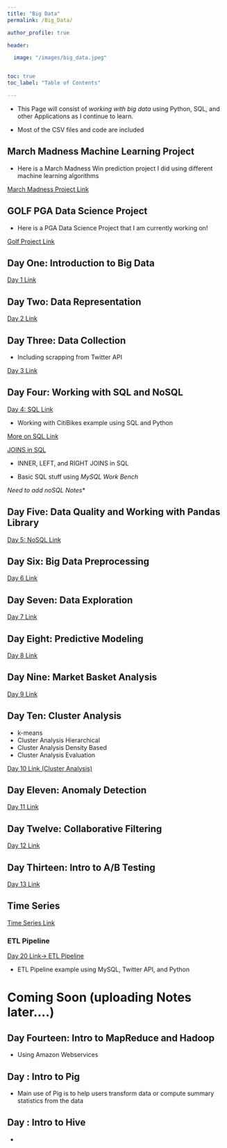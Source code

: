 ```yaml
---
title: "Big Data"
permalink: /Big_Data/

author_profile: true

header:

  image: "/images/big_data.jpeg"


toc: true
toc_label: "Table of Contents" 

---
```


* This Page will consist of *working with big data* using Python, SQL, and other Applications as I continue to learn.

* Most of the CSV files and code are included


## March Madness Machine Learning Project

* Here is a March Madness Win prediction project I did using different machine learning algorithms


[March Madness Project Link](https://devintheengineer.com/Big_Data/big_data/march_madness)

## GOLF PGA Data Science Project

* Here is a PGA Data Science Project that I am currently working on!

[Golf Project Link](https://devintheengineer.com/Big_Data/big_data/pga_golf)



## Day One: Introduction to Big Data

[Day 1 Link](https://devintheengineer.com/Big_Data/big_data/day_1)


## Day Two: Data Representation

[Day 2 Link](https://devintheengineer.com/Big_Data/big_data/day_2)

## Day Three: Data Collection

* Including scrapping from Twitter API

[Day 3 Link](https://devintheengineer.com/Big_Data/big_data/day_3)


## Day Four: Working with SQL and NoSQL

[Day 4: SQL Link](https://devintheengineer.com/Big_Data/big_data/day_4)

* Working with CitiBikes example using SQL and Python

[More on SQL Link](https://devintheengineer.com/Big_Data/big_data/more_sql)

[JOINS in SQL](https://devintheengineer.com/Big_Data/big_data/sql_joins)

  * INNER, LEFT, and RIGHT JOINS in SQL


* Basic SQL stuff using *MySQL Work Bench*


*Need to add noSQL Notes**


## Day Five: Data Quality and Working with Pandas Library

[Day 5: NoSQL Link](https://devintheengineer.com/Big_Data/big_data/day_5)


## Day Six: Big Data Preprocessing

[Day 6 Link](https://devintheengineer.com/Big_Data/big_data/day_6)


## Day Seven: Data Exploration

[Day 7 Link](https://devintheengineer.com/Big_Data/big_data/day_7)


## Day Eight: Predictive Modeling

[Day 8 Link](https://devintheengineer.com/Big_Data/big_data/day_8)


## Day Nine: Market Basket Analysis

[Day 9 Link](https://devintheengineer.com/Big_Data/big_data/day_9)

## Day Ten: Cluster Analysis

* k-means
* Cluster Analysis Hierarchical
* Cluster Analysis Density Based
* Cluster Analysis Evaluation

[Day 10 Link (Cluster Analysis)](https://devintheengineer.com/Big_Data/big_data/day_10)


## Day Eleven: Anomaly Detection

[Day 11 Link](https://devintheengineer.com/Big_Data/big_data/day_11)

## Day Twelve: Collaborative Filtering

[Day 12 Link](https://devintheengineer.com/Big_Data/big_data/day_12)


## Day Thirteen: Intro to A/B Testing

[Day 13 Link](https://devintheengineer.com/Big_Data/big_data/day_13)


## Time Series

[Time Series Link](https://devintheengineer.com/Big_Data/big_data/time_series)



### ETL Pipeline

[Day 20 Link-> ETL Pipeline](https://devintheengineer.com/Big_Data/big_data/day_20)

* ETL Pipeline example using MySQL, Twitter API, and Python




# Coming Soon (uploading Notes later....)

## Day Fourteen: Intro to MapReduce and Hadoop

- Using Amazon Webservices

## Day : Intro to Pig

* Main use of Pig is to help users transform data or compute summary statistics from the data

## Day : Intro to Hive

* 

